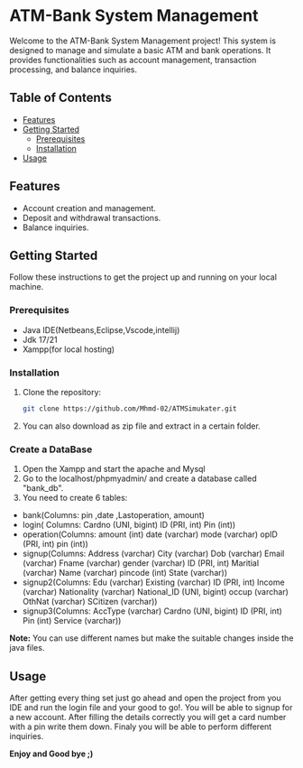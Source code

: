 # ATM-Bank System Management

Welcome to the ATM-Bank System Management project! This system is designed to manage and simulate a basic ATM and bank operations. It provides functionalities such as account management, transaction processing, and balance inquiries.

## Table of Contents

- [Features](#Features)
- [Getting Started](#Getting-Started)
  - [Prerequisites](#Prerequisites)
  - [Installation](#Installation)
- [Usage](#Usage)

## Features

- Account creation and management.
- Deposit and withdrawal transactions.
- Balance inquiries.

## Getting Started

Follow these instructions to get the project up and running on your local machine.

### Prerequisites

- Java IDE(Netbeans,Eclipse,Vscode,intellij)
- Jdk 17/21
- Xampp(for local hosting)

### Installation

1. Clone the repository:

   ```bash
   git clone https://github.com/Mhmd-02/ATMSimukater.git
   ```
2. You can also download as zip file and extract in a certain folder.

### Create a DataBase
1. Open the Xampp and start the apache and Mysql
2. Go to the localhost/phpmyadmin/ and create a database called "bank_db".
3. You need to create 6 tables:
  - bank(Columns:	pin ,date ,Lastoperation, amount)
  - login( Columns: Cardno (UNI, bigint) ID (PRI, int) Pin (int))
  - operation(Columns: amount (int) date (varchar) mode (varchar) opID (PRI, int) pin (int))
  - signup(Columns: Address (varchar) City (varchar) Dob (varchar) Email (varchar) Fname (varchar) gender (varchar) ID (PRI, int) Maritial (varchar) Name (varchar) pincode (int) State (varchar))
  - signup2(Columns: Edu (varchar) Existing (varchar) ID (PRI, int) Income (varchar) Nationality (varchar) National_ID (UNI, bigint) occup (varchar) OthNat (varchar) SCitizen (varchar))
  - signup3(Columns: AccType (varchar) Cardno (UNI, bigint) ID (PRI, int) Pin (int) Service (varchar))

<b>Note:</b> You can use different names but make the suitable changes inside the java files.

## Usage

After getting every thing set just go ahead and open the project from you IDE and run the login file and your good to go!.
You will be able to signup for a new account.
After filling the details correctly you will get a card number with a pin write them down.
Finaly you will be able to perform different inquiries.

<strong> Enjoy and Good bye ;)</strong>

